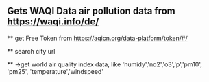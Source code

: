 ## Gets WAQI Data air pollution data from https://waqi.info/de/
** get Free Token from https://aqicn.org/data-platform/token/#/

** search city url

** ->get world air quality index data, like 'humidy','no2','o3','p','pm10', 'pm25', 'temperature','windspeed'

